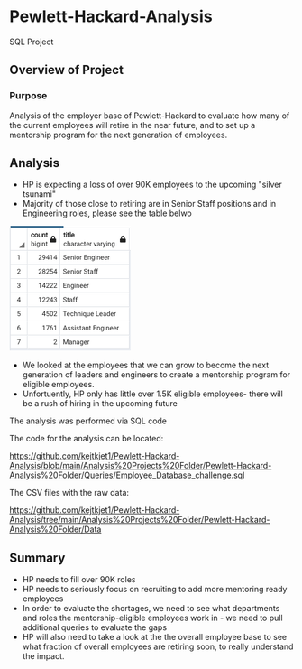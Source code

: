 # Pewlett-Hackard-Analysis
SQL Project

## Overview of Project

### Purpose

Analysis of the employer base of Pewlett-Hackard to evaluate how many of the current employees will retire in the near future, and to set up a mentorship program for the next generation of employees.

## Analysis

- HP is expecting a loss of over 90K employees to the upcoming "silver tsunami"
- Majority of those close to retiring are in Senior Staff positions and in Engineering roles, please see the table belwo 


![retiringtitle.png](https://github.com/kejtkjet1/Pewlett-Hackard-Analysis/blob/main/Analysis%20Projects%20Folder/Resources/retiringtitle.png)

- We looked at the employees that we can grow to become the next generation of leaders and engineers to create a mentorship program for eligible employees. 
- Unfortuently, HP only has little over 1.5K eligible employees- there will be a rush of hiring in the upcoming future

The analysis was performed via SQL code

The code for the analysis can be located: 

https://github.com/kejtkjet1/Pewlett-Hackard-Analysis/blob/main/Analysis%20Projects%20Folder/Pewlett-Hackard-Analysis%20Folder/Queries/Employee_Database_challenge.sql

The CSV files with the raw data: 

https://github.com/kejtkjet1/Pewlett-Hackard-Analysis/tree/main/Analysis%20Projects%20Folder/Pewlett-Hackard-Analysis%20Folder/Data

## Summary

- HP needs to fill over 90K roles
- HP needs to seriously focus on recruiting to add more mentoring ready employees
- In order to evaluate the shortages, we need to see what departments and roles the mentorship-eligible employees work in - we need to pull additional queries to evaluate the gaps
- HP will also need to take a look at the the overall employee base to see what fraction of overall employees are retiring soon, to really understand the impact. 